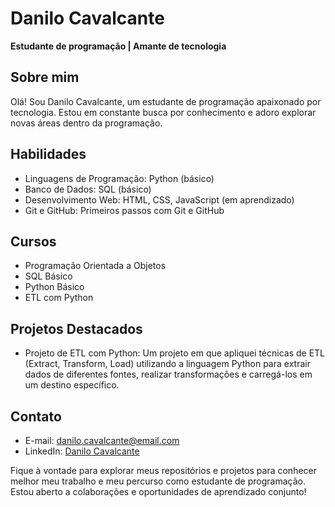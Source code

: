 # Danilo Cavalcante

**Estudante de programação | Amante de tecnologia**

## Sobre mim
Olá! Sou Danilo Cavalcante, um estudante de programação apaixonado por tecnologia. Estou em constante busca por conhecimento e adoro explorar novas áreas dentro da programação.

## Habilidades
- Linguagens de Programação: Python (básico)
- Banco de Dados: SQL (básico)
- Desenvolvimento Web: HTML, CSS, JavaScript (em aprendizado)
- Git e GitHub: Primeiros passos com Git e GitHub

## Cursos
- Programação Orientada a Objetos
- SQL Básico
- Python Básico
- ETL com Python

## Projetos Destacados
- Projeto de ETL com Python: Um projeto em que apliquei técnicas de ETL (Extract, Transform, Load) utilizando a linguagem Python para extrair dados de diferentes fontes, realizar transformações e carregá-los em um destino específico.

## Contato
- E-mail: danilo.cavalcante@email.com
- LinkedIn: [Danilo Cavalcante](https://www.linkedin.com/in/danilocavalcante)

Fique à vontade para explorar meus repositórios e projetos para conhecer melhor meu trabalho e meu percurso como estudante de programação. Estou aberto a colaborações e oportunidades de aprendizado conjunto!


